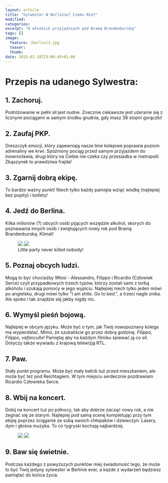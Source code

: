 ```yaml
---
layout: article
title: "Sylwester W Berlinie? Czemu Nie?"
modified:
categories: 
excerpt: "O włoskich przyjaźniach pod Bramą Brandenburską"
tags: []
image:
  feature: /berlin/3.jpg
  teaser:
  thumb:
date: 2015-01-10T23:08:45+01:00
---
```


<h1>Przepis na udanego Sylwestra:</h1>

<h2>1. Zachoruj.</h2>
Podróżowanie w pełni sił jest nudne. Znacznie ciekawsze jest użeranie się z licznymi pociągami w samym środku grudnia, gdy masz 38 stopni gorączki!

<h2>2. Zaufaj PKP.</h2>
Dreszczyk emocji, który zapewniają nasze linie kolejowe poprawia poziom adrenaliny we krwi. Spóźniony pociąg przed samym przyjazdem do Inowrocławia, drugi który na Ciebie nie czeka czy przesiadka w metropolii Zbąszynek to prawdziwa frajda!

<h2>3. Zgarnij dobrą ekipę.</h2>
To bardzo ważny punkt! Niech tylko każdy pamięta wziąć wódkę (najlepiej bez popity) i kotlety!

<h2>4. Jedź do Berlina.</h2>
Kilka milionów (?) obcych osób pijących wszędzie alkohol, skorych do poznawania innych osób i świętujących nowy rok pod Bramą Brandenburską. Klimat!

<figure class="half">
	<img src="//nikodamn.github.io/images/berlin/1.jpg">
	<img src="//nikodamn.github.io/images/berlin/2.jpg">
	<figcaption>Little party never killed nobody!</figcaption>
</figure>

<h2>5. Poznaj obcych ludzi.</h2>
Mogą to być chociażby Włosi - Alessandro, Filippo i Ricardio (Człowiek Serce) czyli przypadkowych trzech typów, którzy zostali sami z torbą alkoholu i szukają pomocy w jego wypiciu. Najlepiej niech tylko jeden mówi po angielsku, drugi mówi tylko "I am shite. Go to bed.", a trzeci nagle znika. Ale spoko i tak znajdzie się jakby nigdy nic. 

<h2>6. Wymyśl pieśń bojową.</h2>
Najlepiej w obcym języku. Może być o tym, jak Twój nowopoznany kolega ma wypierdalać. Mimo, że szukaliście go przez dobrą godzinę. <i>Filippo, Filippo, vafancullo!</i> Pamiętaj aby na każdym filmiku śpiewać ją co sił. Dotyczy także wywiadu z krajową telewizją RTL.

<h2>7. Paw. </h2>
Stały punkt programu. Może być mały bełcik tuż przed mieszkaniem, ale może być też pod Reichtagiem. W tym miejscu serdecznie pozdrawiam Ricardio Człowieka Serce.

<h2>8. Wbij na koncert.</h2>
Dobij na koncert tuż po północy, tak aby dobrze zacząć nowy rok, a nie żegnać się ze starym. Najlepiej pod samą scenę kompletując przy tym ekipę poprzez ściąganie ze sobą swoich chłopaków i dziewczyn. Lasery, dym i głośna muzyka. To co tygryski kochają najbardziej.

<figure class="half">
	<img src="//nikodamn.github.io/images/berlin/4.jpg">
	<img src="//nikodamn.github.io/images/berlin/5.jpg">
</figure>

<h2>9. Baw się świetnie.</h2>
Podczas każdego z powyższych punktów miej świadomość tego, że może to być Twój jedyny sylwester w Berlinie ever, a każde z wydarzeń będziesz pamiętać do końca życia.


